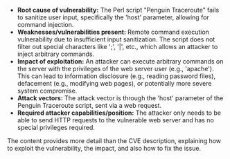 - **Root cause of vulnerability:** The Perl script "Penguin Traceroute" fails to sanitize user input, specifically the 'host' parameter, allowing for command injection.
- **Weaknesses/vulnerabilities present:** Remote command execution vulnerability due to insufficient input sanitization. The script does not filter out special characters like ';', '|', etc., which allows an attacker to inject arbitrary commands.
- **Impact of exploitation:** An attacker can execute arbitrary commands on the server with the privileges of the web server user (e.g., 'apache'). This can lead to information disclosure (e.g., reading password files), defacement (e.g., modifying web pages), or potentially more severe system compromise.
- **Attack vectors:** The attack vector is through the 'host' parameter of the Penguin Traceroute script, sent via a web request.
- **Required attacker capabilities/position:** The attacker only needs to be able to send HTTP requests to the vulnerable web server and has no special privileges required.

The content provides more detail than the CVE description, explaining how to exploit the vulnerability, the impact, and also how to fix the issue.